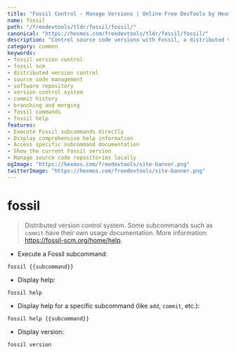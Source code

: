 ```yaml
---
title: "Fossil Control - Manage Versions | Online Free DevTools by Hexmos"
name: fossil
path: "/freedevtools/tldr/fossil/fossil/"
canonical: "https://hexmos.com/freedevtools/tldr/fossil/fossil/"
description: "Control source code versions with Fossil, a distributed version control system. Manage repositories and track changes efficiently. Free online tool, no registration required."
category: common
keywords:
- fossil version control
- fossil scm
- distributed version control
- source code management
- software repository
- version control system
- commit history
- branching and merging
- fossil commands
- fossil help
features:
- Execute Fossil subcommands directly
- Display comprehensive help information
- Access specific subcommand documentation
- Show the current Fossil version
- Manage source code repositories locally
ogImage: "https://hexmos.com/freedevtools/site-banner.png"
twitterImage: "https://hexmos.com/freedevtools/site-banner.png"
---
```


# fossil

> Distributed version control system.
> Some subcommands such as `commit` have their own usage documentation.
> More information: <https://fossil-scm.org/home/help>.

- Execute a Fossil subcommand:

`fossil {{subcommand}}`

- Display help:

`fossil help`

- Display help for a specific subcommand (like `add`, `commit`, etc.):

`fossil help {{subcommand}}`

- Display version:

`fossil version`
